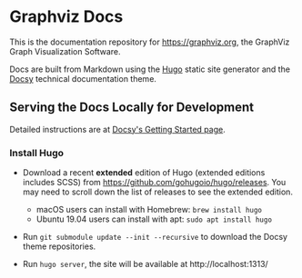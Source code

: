 # Graphviz Docs

This is the documentation repository for https://graphviz.org, the GraphViz
Graph Visualization Software.

Docs are built from Markdown using the [Hugo](https://gohugo.io/) static
site generator and the [Docsy](https://www.docsy.dev/) technical documentation
theme.

## Serving the Docs Locally for Development

Detailed instructions are at [Docsy's Getting Started page](https://www.docsy.dev/docs/getting-started/).

### Install Hugo

* Download a recent **extended** edition of Hugo (extended editions includes
  SCSS) from https://github.com/gohugoio/hugo/releases. You may need to scroll
  down the list of releases to see the extended edition.
  
  * macOS users can install with Homebrew: `brew install hugo`
  * Ubuntu 19.04 users can install with apt: `sudo apt install hugo`

* Run `git submodule update --init --recursive` to download the Docsy theme
  repositories.

* Run `hugo server`, the site will be available at http://localhost:1313/
